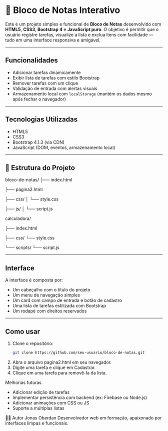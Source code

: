 # 📝 Bloco de Notas Interativo

Este é um projeto simples e funcional de **Bloco de Notas** desenvolvido com **HTML5**, **CSS3**, **Bootstrap 4** e **JavaScript puro**. O objetivo é permitir que o usuário registre tarefas, visualize a lista e exclua itens com facilidade — tudo em uma interface responsiva e amigável.

---

##  Funcionalidades

- Adicionar tarefas dinamicamente
- Exibir lista de tarefas com estilo Bootstrap
- Remover tarefas com um clique
- Validação de entrada com alertas visuais
- Armazenamento local com `localStorage` (mantém os dados mesmo após fechar o navegador)

---

##  Tecnologias Utilizadas

- HTML5
- CSS3
- Bootstrap 4.1.3 (via CDN)
- JavaScript (DOM, eventos, armazenamento local)

---

## 📁 Estrutura do Projeto
bloco-de-notas/ 
├── index.html 

├── pagina2.html 

├── css/ │   └── style.css 

├── js/ │   └── script.js


calculadora/ 

├── index.html 

├── css/    └── style.css 

└── scripts/     └── script.js

---

##  Interface

A interface é composta por:
- Um cabeçalho com o título do projeto
- Um menu de navegação simples
- Um card com campo de entrada e botão de cadastro
- Uma lista de tarefas estilizada com Bootstrap
- Um rodapé com direitos reservados

---

##  Como usar

1. Clone o repositório:
   ```bash
   git clone https://github.com/seu-usuario/bloco-de-notas.git

2. Abra o arquivo pagina2.html em seu navegador.
3. Digite uma tarefa e clique em Cadastrar.
4. Clique em uma tarefa para removê-la da lista.

Melhorias futuras
- Adicionar edição de tarefas
- Implementar persistência com backend (ex: Firebase ou Node.js)
- Adicionar animações com CSS ou JS
- Suporte a múltiplas listas

👨‍💻 Autor
Jonas Oberdan
Desenvolvedor web em formação, apaixonado por interfaces limpas e funcionais.


